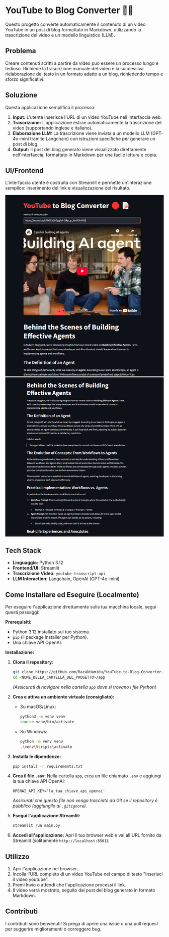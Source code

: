 # YouTube to Blog Converter 🔴📝

Questo progetto converte automaticamente il contenuto di un video YouTube in un post di blog formattato in Markdown, utilizzando la trascrizione del video e un modello linguistico (LLM).

## Problema

Creare contenuti scritti a partire da video può essere un processo lungo e tedioso. Richiede la trascrizione manuale del video e la successiva rielaborazione del testo in un formato adatto a un blog, richiedendo tempo e sforzo significativi.

## Soluzione

Questa applicazione semplifica il processo:
1.  **Input:** L'utente inserisce l'URL di un video YouTube nell'interfaccia web.
2.  **Trascrizione:** L'applicazione estrae automaticamente la trascrizione del video (supportando inglese e italiano).
3.  **Elaborazione LLM:** La trascrizione viene inviata a un modello LLM (GPT-4o-mini tramite Langchain) con istruzioni specifiche per generare un post di blog.
4.  **Output:** Il post del blog generato viene visualizzato direttamente nell'interfaccia, formattato in Markdown per una facile lettura e copia.

## UI/Frontend

L'interfaccia utente è costruita con Streamlit e permette un'interazione semplice: inserimento del link e visualizzazione del risultato.

![Immagine sul come funziona 1](image1.jpg)
![Immagine sul come funziona 2](image2.jpg)


## Tech Stack

*   **Linguaggio:** Python 3.12
*   **Frontend/UI:** Streamlit
*   **Trascrizione Video:** `youtube-transcript-api`
*   **LLM Interaction:** Langchain, OpenAI (GPT-4o-mini)

## Come Installare ed Eseguire (Localmente)

Per eseguire l'applicazione direttamente sulla tua macchina locale, segui questi passaggi:

**Prerequisiti:**
*   Python 3.12 installato sul tuo sistema.
*   `pip` (il package installer per Python).
*   Una chiave API OpenAI.

**Installazione:**

1.  **Clona il repository:**
    ```bash
    git clone https://github.com/RazakHamidu/YouTube-to-Blog-Converter.git
    cd <NOME_DELLA_CARTELLA_DEL_PROGETTO>/app
    ```
    *(Assicurati di navigare nella cartella `app` dove si trovano i file Python)*

2.  **Crea e attiva un ambiente virtuale (consigliato):**
    *   Su macOS/Linux:
        ```bash
        python3 -m venv venv
        source venv/bin/activate
        ```
    *   Su Windows:
        ```bash
        python -m venv venv
        .\venv\Scripts\activate
        ```

3.  **Installa le dipendenze:**
    ```bash
    pip install -r requirements.txt
    ```

4.  **Crea il file `.env`:**
    Nella cartella `app`, crea un file chiamato `.env` e aggiungi la tua chiave API OpenAI:
    ```env
    OPENAI_API_KEY='la_tua_chiave_api_openai'
    ```
    *Assicurati che questo file non venga tracciato da Git se il repository è pubblico (aggiungilo al `.gitignore`).*

5.  **Esegui l'applicazione Streamlit:**
    ```bash
    streamlit run main.py
    ```

6.  **Accedi all'applicazione:**
    Apri il tuo browser web e vai all'URL fornito da Streamlit (solitamente `http://localhost:8501`).

## Utilizzo

1.  Apri l'applicazione nel browser.
2.  Incolla l'URL completo di un video YouTube nel campo di testo "Inserisci il video youtube".
3.  Premi Invio o attendi che l'applicazione processi il link.
4.  Il video verrà mostrato, seguito dal post del blog generato in formato Markdown.



## Contributi

I contributi sono benvenuti! Si prega di aprire una issue o una pull request per suggerire miglioramenti o correggere bug.

